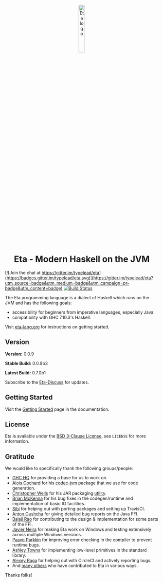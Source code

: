 <p align="center">
  <img src="./eta_logo.png" alt="Eta logo" width="20%" />
</p>



<h1 align="center">Eta - Modern Haskell on the JVM</h1>

[![Join the chat at https://gitter.im/typelead/eta](https://badges.gitter.im/typelead/eta.svg)](https://gitter.im/typelead/eta?utm_source=badge&utm_medium=badge&utm_campaign=pr-badge&utm_content=badge)
[![Build Status](https://circleci.com/gh/typelead/eta.svg?style=shield&circle-token=1b6ae185c1e74eb4a0abd6927b4e1e011dafee0c)](https://circleci.com/gh/typelead/eta)


The Eta programming language is a dialect of Haskell which runs on the JVM and has
the following goals:

- accessibility for beginners from imperative languages, especially Java
- compatibility with GHC 7.10.3's Haskell.

Visit [eta-lang.org](http://eta-lang.org) for instructions on getting started.

## Version

**Version:** 0.0.9

**Stable Build:** 0.0.9b3

**Latest Build:** 0.7.0b1

Subscribe to the [Eta-Discuss](https://groups.google.com/forum/#!forum/eta-discuss)
for updates.

## Getting Started

Visit the [Getting Started](http://eta-lang.org/docs/html/getting-started.html) page
in the documentation.

## License

Eta is available under the
[BSD 3-Clause License](https://opensource.org/licenses/BSD-3-Clause), see `LICENSE`
for more information.

## Gratitude

We would like to specifically thank the following groups/people:
- [GHC HQ](https://ghc.haskell.org/trac/ghc/wiki/TeamGHC) for providing a base for us to work on.
- [Alois Cochard](https://github.com/aloiscochard) for his [codec-jvm](https://github.com/aloiscochard/codec-jvm) package that we use for code generation.
- [Christopher Wells](https://github.com/ExcaliburZero) for his JAR packaging [utility](https://github.com/ExcaliburZero/zip-jar-haskell).
- [Brian McKenna](https://github.com/puffnfresh) for his bug fixes in the
  codegen/runtime and implementation of basic IO facilities.
- [Sibi](https://github.com/psibi) for helping out with porting packages and
  setting up TravisCI.
- [Anton Gushcha](https://github.com/NCrashed) for giving detailed bug reports on
  the Java FFI.
- [Balaji Rao](https://github.com/balajirrao) for contributing to the design &
  implementation for some parts of the FFI.
- [Javier Neira](https://github.com/jneira) for making Eta work on Windows and
  testing extensively across multiple Windows versions.
- [Paavo Parkkin](https://github.com/pparkkin) for improving error checking in the compiler to prevent runtime bugs.
- [Ashley Towns](https://github.com/aktowns) for implementing low-level primitives in the standard library.
- [Alexey Raga](https://github.com/AlexeyRaga) for helping out with CircleCI and actively reporting bugs.
- And [many others](https://github.com/typelead/eta/graphs/contributors) who have contributed to Eta in various ways.

Thanks folks!
